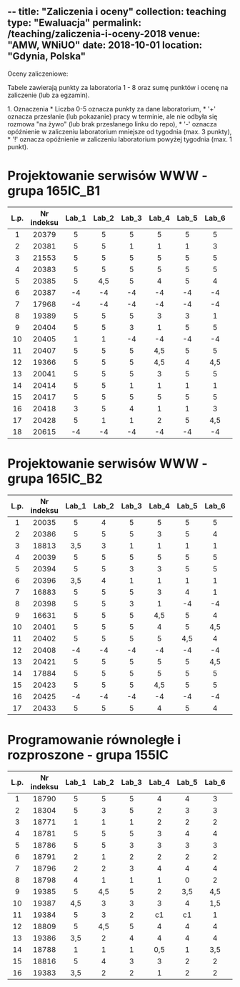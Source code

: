 --
title: "Zaliczenia i oceny"
collection: teaching
type: "Ewaluacja"
permalink: /teaching/zaliczenia-i-oceny-2018
venue: "AMW, WNiUO"
date: 2018-10-01
location: "Gdynia, Polska"
---



Oceny zaliczeniowe:
<p>Tabele zawierają punkty za laboratoria 1 - 8 oraz sumę punktów i ocenę na zaliczenie (lub za egzamin).</p>
1. Oznaczenia 
  * Liczba 0-5 oznacza punkty za dane laboratorium,
  * '+' oznacza przesłanie (lub pokazanie) pracy w terminie, ale nie odbyła się rozmowa "na żywo" (lub brak przesłanego linku do repo),
  * '-' oznacza opóźnienie w zaliczeniu laboratorium mniejsze od tygodnia (max. 3 punkty),
  * '!' oznacza opóźnienie w zaliczeniu laboratorium powyżej tygodnia (max. 1 punkt).




Projektowanie serwisów WWW - grupa 165IC_B1
======

|  L.p. | Nr indeksu      | Lab_1 | Lab_2 |Lab_3  | Lab_4  |Lab_5  | Lab_6  |Lab_7  | Lab_8  | Lab_9  | Lab_10  |      SUMA     |ZALICZENIE |
|:-----:| :-------------: |:-----:|:-----:|:-----:|:-----: |:-----:|:-----: |:-----:|:-----: |:-----: |:-----:  |:-----:        |:-----:    |
|   1   |     20379       |   5   |   5   |   5   |   5    |   5   |   5    |   4   |   4    |   4    |   5     |       47      |<b style="color:green"> 5</b> 	|
|   2   |     20381       |   5   |   5   |   1   |   1    |   1   |   3    |   3   |   1    |   3    |   4     |       27      |<b style="color:green"> 3</b> |
|   3   |     21553       |   5   |   5   |   5   |   5    |   5   |   5    |  4,5  |   4    |  4,5   |   5     |       48      |<b style="color:green"> 5</b> 	|
|   4   |     20383       |   5   |   5   |   5   |   5    |   5   |   5    |   5   |   4    |   4    |   5     |       48      |<b style="color:green"> 5</b> 	|
|   5   |     20385       |   5   |  4,5  |   5   |   4    |   5   |   4    |   5   |   3    |   3    |   3     |       41,5    |<b style="color:green">4,5</b>	|
|   6   |     20387       |  -4   |  -4   |  -4   |  -4    |  -4   |  -4    |  -4   |  -2    |   0    |   0     |      -30      |     0     |
|   7   |     17968       |  -4   |  -4   |  -4   |  -4    |  -4   |  -4    |  -4   |  -2    |   0    |   0     |      -30      |     0     |
|   8   |     19389       |   5   |   5   |   5   |   3    |   3   |   1    |   3   |   3    |   4    |  4,5    |       36,5    |<b style="color:green">4</b>	|
|   9   |     20404       |   5   |   5   |   3   |   1    |   5   |   5    |   1   |   1    |   1    |   2     |       29      |<b style="color:green">3,5</b>	|
|  10   |     20405       |   1   |   1   |  -4   |  -4    |  -4   |  -4    |  -4   |  -2    |   0    |   0     |      -20      |     0     |
|  11   |     20407       |   5   |   5   |   5   |  4,5   |   5   |   5    |  3    |   3    |   5    |   5     |       45,5    |<b style="color:green">5</b>	|
|  12   |     19366       |   5   |   5   |   5   |  4,5   |   4   |  4,5   |   3   |   4    |   3    |   3     |       41      |<b style="color:green">4,5</b>	|
|  13   |     20041       |   5   |   5   |   5   |   3    |   5   |   5    |  4,5  |   1    |   1    |  4,5    |       39	|<b style="color:green">4,5</b>	|
|  14   |     20414       |   5   |   5   |   1   |   1    |   1   |   1    |   1   |   3    |   3    |  4,5    |       25,5    |<b style="color:green">3</b>	|
|  15   |     20417       |   5   |   5   |   5   |   5    |   5   |   5    |  4,5  |  4,5   |   5    |  4,5    |       48,5    |<b style="color:green"> 5</b> 	|
|  16   |     20418       |   3   |   5   |   4   |   1    |   1   |   3    |   4   |   3    |  3,5   |   4     |       31,5    |<b style="color:green">3,5</b>	|
|  17   |     20428       |   5   |   1   |   1   |   2    |   5   |  4,5   |   1   |   3    |   2    |   2     |       26,5    |<b style="color:green">3</b>   |
|  18   |     20615       |  -4   |  -4   |  -4   |  -4    |  -4   |  -4    |  -4   |  -2    |   0    |   0     |      -30      |     0     |

Projektowanie serwisów WWW - grupa 165IC_B2
======

|  L.p. | Nr indeksu      | Lab_1 | Lab_2 |Lab_3  | Lab_4  |Lab_5  | Lab_6  |Lab_7  | Lab_8  | Lab_9  | Lab_10  |	SUMA          		      	|ZALICZENIE |
|:-----:| :-------------: |:-----:|:-----:|:-----:|:-----: |:-----:|:-----: |:-----:|:-----: |:-----: |:-----:  |	:-----: |:-----:    |
|   1   |     20035       |   5   |   4   |   5   |   5    |   5   |   5    |   5   |  4,5   |  4,5   |   4     | 	47     	| <b style="color:green"> 5</b> |
|   2   |     20386       |   5   |   5   |   5   |   3    |   5   |   4    |   5   |   5    |   4    |   5     | 	46  	| <b style="color:green"> 5</b>	|
|   3   |     18813       |  3,5  |   3   |   1   |   1    |   1   |   1    |   3   |   3    |  3,5   |   5     | 	25     	| <b style="color:green">3</b>	|
|   4   |     20039       |   5   |   5   |   5   |   5    |   5   |   5    |   5   |   3,5  |  3,5   |   4     | 	46     	| <b style="color:green"> 5</b> |
|   5   |     20394       |   5   |   5   |   3   |   3    |   5   |   5    |  4,5  | 	3    |   4    |   4     | 	41,5   	|<b style="color:green">4,5</b> |
|   6   |     20396       |  3,5  |   4   |   1   |   1    |   1   |   1    |   1   |   3,5  |   4    |   5     |	25	|<b style="color:green">3</b>   |
|   7   |     16883       |   5   |   5   |   5   |   3    |   4   |   1    |   1   |   5    |   5    |   5     |	39	|<b style="color:green">4,5</b> |
|   8   |     20398       |   5   |   5   |   3   |   1    |  -4   |  -4    |  -4   |  -2    |   0    |   0     |       0    	|     0     |
|   9   |     16631       |   5   |   5   |   5   |   4,5  |   5   |   4    |   4   |  4,5   |  3,5   |  4,5    |	45	|<b style="color:green"> 5</b>|
|  10   |     20401       |   5   |   5   |   5   |   4    |   5   |  4,5   |   5   |  4,5   |   4    |   5     |	47	| <b style="color:green"> 5</b> |
|  11   |     20402       |   5   |   5   |   5   |   5    |  4,5  |   4    |   5   |  4,5   |   4    |  4,5    |	46,5	| <b style="color:green"> 5</b>	|
|  12   |     20408       |  -4   |  -4   |  -4   |  -4    |  -4   |  -4    |  -4   |  -2    |   0    |   0     |     -30      	|     0     |
|  13   |     20421       |   5   |   5   |   5   |   5    |   5   |  4,5   |   5   |   4    |   5    |   5     |  	48,5  	| <b style="color:green"> 5</b> |
|  14   |     17884       |   5   |   5   |   5   |   5    |   5   |   5    |  4,5  |   5    |   4    |   5     |  	48,5	|<b style="color:green"> 5</b>	|
|  15   |     20423       |   5   |   5   |   5   |  4,5   |   5   |   5    |   5   |   3    |   3    |   5     |      45,5    	|<b style="color:green">5</b>	|
|  16   |     20425       |  -4   |  -4   |  -4   |  -4    |  -4   |  -4    |  -4   |  -2    |   0    |   0     |     -30   	|     0     |
|  17   |     20433       |   5   |   5   |   5   |   4    |   5   |   4    |   5   |   5    |  4,5   |   5     |	48	| <b style="color:green"> 5</b> |


Programowanie równoległe i rozproszone - grupa 155IC
======

|  L.p. | Nr indeksu      | Lab_1 | Lab_2 |Lab_3  | Lab_4  |Lab_5  | Lab_6  |Lab_7  | Lab_8  | LAB_SUMA / OCENA | EGZAMIN   |
|:-----:| :-------------: |:-----:|:-----:|:-----:|:-----: |:-----:|:-----: |:-----:|:-----: |    :-----:     	|:-----:    |
|   1   |     18790       |   5   |   5   |   5   |   4    |   4   |   3    |   2   |   1    |      29 / <b style="color:green">4,5</b>     	|     3,5   |
|   2   |     18304       |   5   |   3   |   5   |   2    |   3   |   3    |   2   |   2    |      25 / <b style="color:green">4</b>    	|     4     |
|   3   |     18771       |   1   |   1   |   1   |   2    |   2   |   2    |   3   |   3    |      15 / <b style="color:green">3</b>		|     3     |
|   4   |     18781       |   5   |   5   |   5   |   3    |   4   |   4    |   3   |   2    |      31 / <b style="color:green">4,5</b>		|     4     |
|   5   |     18786       |   5   |   5   |   3   |   3    |   3   |   3    |   2   |   2    |      26 / <b style="color:green">4</b>     	|     3,5   |
|   6   |     18791       |   2   |   1   |   2   |   2    |   2   |   2    |   2   |   2    |      15 /  <b style="color:green">3</b>      	|     3     |
|   7   |     18796       |   2   |   2   |   3   |   4    |   4   |   4    |   5   |   5    |      29 / <b style="color:green">4,5</b>      	|     4     |
|   8   |     18798       |   4   |   1   |   1   |   1    |   0   |   2    |   3   |   3    |      15 / <b style="color:green">3</b>	  	|     3     |
|   9   |     19385       |   5   |  4,5  |   5   |   2    |  3,5  |  4,5   |  3,5  |   4    |      32 / <b style="color:green">4,5</b>		|     4     |
|  10   |     19387       |  4,5  |   3   |   3   |   3    |   4   |  1,5   |   3   |   2    |      26 / <b style="color:green">4</b>  		|     3,5   |
|  11   |     19384       |   5   |   3   |   2   |  c1    |  c1   |   1    |   1   |   1    |      15 /  <b style="color:green">3</b>     	|     3     |
|  12   |     18809       |   5   |  4,5  |   5   |   4    |   4   |   4    |   3   |   3    |     32,5 / <b style="color:green">4,5</b>     	|     4,5   |
|  13   |     19386       |  3,5  |   2   |   4   |   4    |   4   |   4    |   4   |   4    |     29,5 / <b style="color:green">4,5</b>    	|     4     |
|  14   |     18788       |   1   |   1   |   1   |  0,5   |   1   |  3,5   |   3,5 |   3,5  |     15 / <b style="color:green">3</b>     	|     3     |
|  15   |     18816       |   5   |   4   |   3   |   3    |   2   |   2    |   2   |   1    | 	    22 / <b style="color:green">3,5</b>		|     3     |
|  16   |     19383       | 3,5   |   2   |   2   |   1    |   2   |   2    |   2   |   1    |      15,5 / <b style="color:green">3</b>		|     3,5   |


